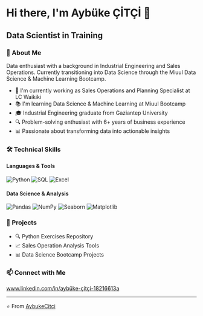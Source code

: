 # Hi there, I'm Aybüke ÇİTÇİ 👋

## Data Scientist in Training

### 🚀 About Me

Data enthusiast with a background in Industrial Engineering and Sales Operations. Currently transitioning into Data Science through the Miuul Data Science & Machine Learning Bootcamp.

- 💼 I'm currently working as Sales Operations and Planning Specialist at LC Waikiki
- 📚 I'm learning Data Science & Machine Learning at Miuul Bootcamp 
- 🎓 Industrial Engineering graduate from Gaziantep University
- 🔍 Problem-solving enthusiast with 6+ years of business experience
- 📊 Passionate about transforming data into actionable insights

### 🛠️ Technical Skills

#### Languages & Tools
![Python](https://img.shields.io/badge/Python-3776AB?style=for-the-badge&logo=python&logoColor=white)
![SQL](https://img.shields.io/badge/SQL-4479A1?style=for-the-badge&logo=mysql&logoColor=white)
![Excel](https://img.shields.io/badge/Microsoft_Excel-217346?style=for-the-badge&logo=microsoft-excel&logoColor=white)

#### Data Science & Analysis
![Pandas](https://img.shields.io/badge/Pandas-150458?style=for-the-badge&logo=pandas&logoColor=white)
![NumPy](https://img.shields.io/badge/NumPy-013243?style=for-the-badge&logo=numpy&logoColor=white)
![Seaborn](https://img.shields.io/badge/Seaborn-76B900?style=for-the-badge&logo=&logoColor=white)
![Matplotlib](https://img.shields.io/badge/Matplotlib-11557c?style=for-the-badge&logo=&logoColor=white)

### 🌟 Projects

- 🔍 Python Exercises Repository
- 📈 Sales Operation Analysis Tools
- 📊 Data Science Bootcamp Projects

### 📫 Connect with Me

www.linkedin.com/in/aybüke-çitçi-18216613a

---
⭐️ From [AybukeCitci](https://github.com/AybukeCitci)
